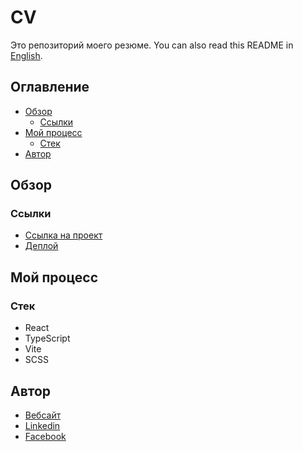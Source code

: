 # CV

Это репозиторий моего резюме.
You can also read this README in [English](https://github.com/klekwedge/cv/blob/main/README.EN.md).

## Оглавление

- [Обзор](#обзор)
  - [Ссылки](#ссылки)
- [Мой процесс](#мой-процесс)
  - [Стек](#стек)
- [Автор](#автор)

## Обзор

### Ссылки

- [Ссылка на проект](https://github.com/klekwedge/cv)
- [Деплой](https://klekwedge-cv.vercel.app/)

## Мой процесс

### Стек

- React
- TypeScript
- Vite
- SCSS

## Автор

- [Вебсайт](https://klekwedge-cv.vercel.app/)
- [Linkedin](https://www.linkedin.com/in/klekwedge/)
- [Facebook](https://www.facebook.com/klekwedge)
